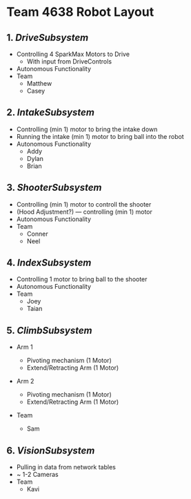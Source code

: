 # Team 4638 Robot Layout

## 1. *DriveSubsystem*
* Controlling 4 SparkMax Motors to Drive
  * With input from DriveControls
* Autonomous Functionality
* Team
  * Matthew
  * Casey


## 2. *IntakeSubsystem*
* Controlling (min 1) motor to bring the intake down
* Running the intake (min 1) motor to bring ball into the robot
* Autonomous Functionality
  * Addy
  * Dylan
  * Brian

## 3. *ShooterSubsystem*
* Controlling (min 1) motor to controll the shooter
* (Hood Adjustment?) — controlling (min 1) motor
* Autonomous Functionality
* Team
  * Conner
  * Neel
 
## 4. *IndexSubsystem*
* Controlling 1 motor to bring ball to the shooter
* Autonomous Functionality
* Team
  * Joey
  * Taian

## 5. *ClimbSubsystem*
* Arm 1
  * Pivoting mechanism (1 Motor)
  * Extend/Retracting Arm (1 Motor)

* Arm 2
  * Pivoting mechanism (1 Motor)
  * Extend/Retracting Arm (1 Motor)

* Team
  * Sam



## 6. *VisionSubsystem*
* Pulling in data from network tables
* ~ 1-2 Cameras
* Team
  * Kavi
